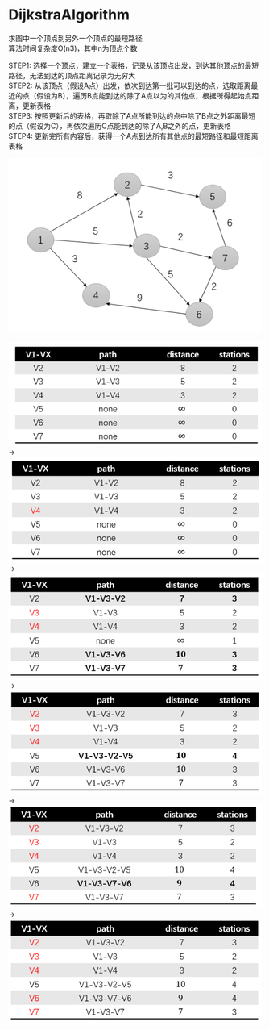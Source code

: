 # DijkstraAlgorithm

求图中一个顶点到另外一个顶点的最短路径  
算法时间复杂度O(n3)，其中n为顶点个数  

STEP1: 选择一个顶点，建立一个表格，记录从该顶点出发，到达其他顶点的最短路径，无法到达的顶点距离记录为无穷大  
STEP2: 从该顶点（假设A点）出发，依次到达第一批可以到达的点，选取距离最近的点（假设为B），遍历B点能到达的除了A点以为的其他点，根据所得起始点距离，更新表格  
STEP3: 按照更新后的表格，再取除了A点所能到达的点中除了B点之外距离最短的点（假设为C），再依次遍历C点能到达的除了A,B之外的点，更新表格  
STEP4: 更新完所有内容后，获得一个A点到达所有其他点的最短路径和最短距离表格  

![](https://github.com/ShowTimeWalker/DijkstraAlgorithm/blob/master/images/001.png)

![](https://github.com/ShowTimeWalker/DijkstraAlgorithm/blob/master/images/002.png)
->  
![](https://github.com/ShowTimeWalker/DijkstraAlgorithm/blob/master/images/003.png)
->  
![](https://github.com/ShowTimeWalker/DijkstraAlgorithm/blob/master/images/004.png)
->  
![](https://github.com/ShowTimeWalker/DijkstraAlgorithm/blob/master/images/005.png)
->  
![](https://github.com/ShowTimeWalker/DijkstraAlgorithm/blob/master/images/006.png)
->  
![](https://github.com/ShowTimeWalker/DijkstraAlgorithm/blob/master/images/007.png)

